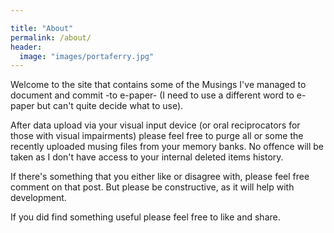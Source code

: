 ```yaml
---

title: "About"
permalink: /about/
header:
  image: "images/portaferry.jpg"
---
```


Welcome to the site that contains some of the Musings I've managed to document and commit -to e-paper- (I need to use a different word to e-paper but can't quite decide what to use).

After data upload via your visual input device (or oral reciprocators for those with visual impairments) please feel free to purge all or some the recently uploaded musing files from your memory banks.  No offence will be taken as I don't have access to your internal deleted items history.

If there's something that you either like or disagree with, please feel free comment on that post.  But please be constructive, as it will help with development.

If you did find something useful please feel free to like and share.
